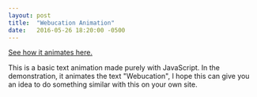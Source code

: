 ```yaml
---
layout: post
title:  "Webucation Animation"
date:   2016-05-26 18:20:00 -0500
---
```

[See how it animates here.](https://mingli039.github.io/animation)

This is a basic text animation made purely with JavaScript. In the demonstration, it animates the text "Webucation", I hope this can give you an idea to do something similar with this on your own site.
